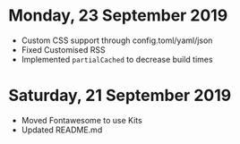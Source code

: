 # Monday, 23 September 2019
* Custom CSS support through config.toml/yaml/json
* Fixed Customised RSS
* Implemented `partialCached` to decrease build times

# Saturday, 21 September 2019
* Moved Fontawesome to use Kits
* Updated README.md
